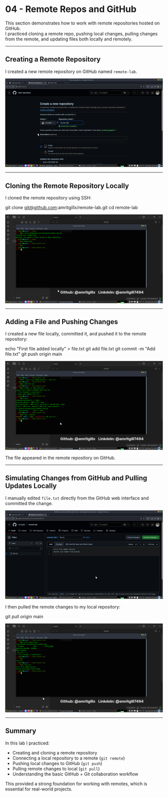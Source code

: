 # 04 - Remote Repos and GitHub

This section demonstrates how to work with remote repositories hosted on GitHub.  
I practiced cloning a remote repo, pushing local changes, pulling changes from the remote, and updating files both locally and remotely.

---

## Creating a Remote Repository

I created a new remote repository on GitHub named `remote-lab`.

![Remote Lab Created](screenshots/git-remote-lab-created.png)

---

## Cloning the Remote Repository Locally

I cloned the remote repository using SSH:

git clone git@github.com:amritgillx/remote-lab.git
cd remote-lab

![Remote Lab Cloned](screenshots/git-remote-lab-cloned.png)

---

## Adding a File and Pushing Changes

I created a new file locally, committed it, and pushed it to the remote repository:

echo "First file added locally" > file.txt
git add file.txt
git commit -m "Add file.txt"
git push origin main

![File Pushed](screenshots/git-file-pushed.png)

The file appeared in the remote repository on GitHub.

---

## Simulating Changes from GitHub and Pulling Updates Locally

I manually edited `file.txt` directly from the GitHub web interface and committed the change.

![File Updated on GitHub](screenshots/git-file-update-from-github.png)

I then pulled the remote changes to my local repository:

git pull origin main

![File Pulled Locally](screenshots/git-file-pulled.png)

---

## Summary

In this lab I practiced:

* Creating and cloning a remote repository
* Connecting a local repository to a remote (`git remote`)
* Pushing local changes to GitHub (`git push`)
* Pulling remote changes to local (`git pull`)
* Understanding the basic GitHub + Git collaboration workflow

This provided a strong foundation for working with remotes, which is essential for real-world projects.

